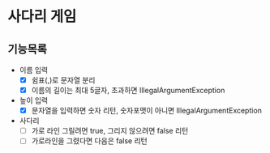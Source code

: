 # 사다리 게임
## 기능목록
- 이름 입력
  - [x] 쉼표(,)로 문자열 분리
  - [x] 이름의 길이는 최대 5글자, 초과하면 IllegalArgumentException
- 높이 입력
  - [x] 문자열을 입력하면 숫자 리턴, 숫자포맷이 아니면 IllegalArgumentException
- 사다리
  - [ ] 가로 라인 그릴려면 true, 그리지 않으려면 false 리턴
  - [ ] 가로라인을 그렸다면 다음은 false 리턴
